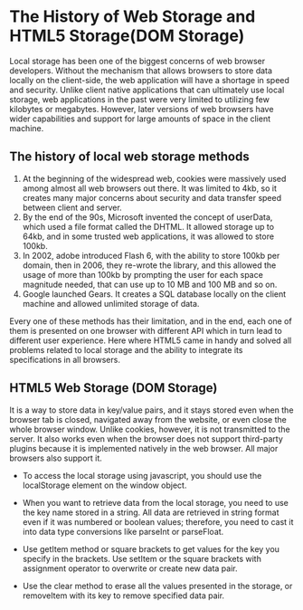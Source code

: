 # The History of Web Storage and HTML5 Storage(DOM Storage)

Local storage has been one of the biggest concerns of web browser developers. Without the mechanism that allows browsers to store data locally on the client-side, the web application will have a shortage in speed and security. Unlike client native applications that can ultimately use local storage, web applications in the past were very limited to utilizing few kilobytes or megabytes. However, later versions of web browsers have wider capabilities and support for large amounts of space in the client machine.

## The history of local web storage methods

1. At the beginning of the widespread web, cookies were massively used among almost all web browsers out there. It was limited to 4kb, so it creates many major concerns about security and data transfer speed between client and server.
2. By the end of the 90s, Microsoft invented the concept of userData, which used a file format called the DHTML. It allowed storage up to 64kb, and in some trusted web applications, it was allowed to store 100kb.
3. In 2002, adobe introduced Flash 6, with the ability to store 100kb per domain, then in 2006, they re-wrote the library, and this allowed the usage of more than 100kb by prompting the user for each space magnitude needed, that can use up to 10 MB and 100 MB and so on.
4. Google launched Gears. It creates a SQL database locally on the client machine and allowed unlimited storage of data.

Every one of these methods has their limitation, and in the end, each one of them is presented on one browser with different API which in turn lead to different user experience. Here where HTML5 came in handy and solved all problems related to local storage and the ability to integrate its specifications in all browsers.

## HTML5 Web Storage (DOM Storage)

It is a way to store data in key/value pairs, and it stays stored even when the browser tab is closed, navigated away from the website, or even close the whole browser window. Unlike cookies, however, it is not transmitted to the server. It also works even when the browser does not support third-party plugins because it is implemented natively in the web browser. All major browsers also support it.

- To access the local storage using javascript, you should use the localStorage element on the window object.

- When you want to retrieve data from the local storage, you need to use the key name stored in a string. All data are retrieved in string format even if it was numbered or boolean values; therefore, you need to cast it into data type conversions like parseInt or parseFloat.

- Use getItem method or square brackets to get values for the key you specify in the brackets. Use setItem or the square brackets with assignment operator to overwrite or create new data pair.

- Use the clear method to erase all the values presented in the storage, or removeItem with its key to remove specified data pair.